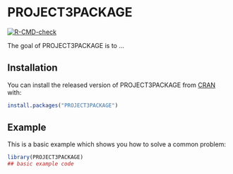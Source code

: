 
# PROJECT3PACKAGE

<!-- badges: start -->
[![R-CMD-check](https://github.com/seangrimm/PROJECT3PACKAGE/workflows/R-CMD-check/badge.svg)](https://github.com/seangrimm/PROJECT3PACKAGE/actions)
<!-- badges: end -->

The goal of PROJECT3PACKAGE is to ...

## Installation

You can install the released version of PROJECT3PACKAGE from [CRAN](https://CRAN.R-project.org) with:

``` r
install.packages("PROJECT3PACKAGE")
```

## Example

This is a basic example which shows you how to solve a common problem:

``` r
library(PROJECT3PACKAGE)
## basic example code
```

